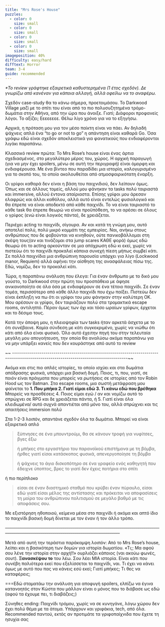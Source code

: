 ```yaml
---
title: "Mrs Rose's House"
puzzles:
  - color: 0
    size: small
  - color: 0
    size: small
  - color: 0
    size: small
  - color: 0
    size: small
imageposition: 40%
difficulty: easy/hard
difftext: Horror
team: 3-4
guide: recommended
---
```


_\*Το review γράφτηκε εξαιρετικά καθυστερημένα (1 έτος σχεδόν). Δε γνωρίζω από κανέναν για κάποια αλλαγή, αλλά οφείλω να το αναφέρω._

Σχεδόν case-study θα το κάνω σήμερα, προετοιμάσου. Το Darkwood Village μαζί με το σπίτι του είναι από τα πιο πολυσυζητημένα τρόμο-δωμάτια στην Αθήνα, από την ώρα που άνοιξε.
Γιατί; Διάφοροι προφανείς λόγοι. Το αξίζει; Εεεεεεεε. Θέλω λίγο χρόνο για να το εξηγήσω.

Αρχικά, η πρόταση μου για τον μέσο παίκτη είναι να πάει. Αν δηλαδή ψάχνεις απλά ένα “to go or not to go” η απάντηση είναι καθαρά Go. Όσα γράφω εδώ είναι σχεδόν αποκλειστικά για
φανατικούς που ενδιαφέρονται λιγάκι παραπάνω.

Κλασσικό review πρώτα: Το Mrs Rose’s house είναι ένας άρτια σχεδιασμένος, στο μεγαλύτερο μέρος του, χώρος. Η αρχική παραγωγή (για να μην έχει spoilers, μένω σε αυτή την περιγραφή)
είναι όμορφη και ενδιαφέρουσα. Με ένα βίντεο που παραδίδει μια ιστορία, καλογυρισμένο για το σκοπό του, το οποίο ακολουθείται από ατμοσφαιρικότατη έναρξη.

Οι γρίφοι καθαρά δεν είναι η βάση του παιχνιδιού, δεν λείπουν όμως. Όπως και σε άλλους τομείς, αλλού μου φάνηκαν τα tasks πολύ ταιριαστά και immersive, αλλού έντονα αταίριαστα.
Επίσης γρίφοι μου άρεσαν ελαφρώς και άλλοι καθόλου, αλλά αυτό είναι εντελώς φυσιολογικό και θα έπρεπε να είναι αποδεκτό από κάθε παιχνίδι. Το να είναι ταιριαστό το κάθε task θα
έπρεπε θεωρώ να είναι προϋπόθεση, το να αρέσει σε όλους ο γρίφος (ενώ είναι λογικός πάντα), δε χρειάζεται.

Περιέχει acting το παιχνίδι, σίγουρα. Αν και κατά τη γνώμη μου, αυτό αποτελεί πολύ, πολύ μικρό κομμάτι της εμπειρίας. Ναι, ανήκω στους ανθρώπους που δε φοβούνται να κινηθούν, ούτε
πανικοβάλλομαι στη σκέψη τους(αν και τινάζομαι στα jump scares ΚΑΘΕ φορά) όμως εδώ θεωρώ ότι το acting αρκούνταν σε μια απόχρωση εδώ κι εκεί, χωρίς να πιστεύω ότι το παιχνίδι
προκαλεί κάποια συνεχή πίεση μήπως συμβεί κάτι. Σε πολλά παιχνίδια μια ανθρώπινη παρουσία υπάρχει για λίγο (Lockwood manor, Requiem) αλλά αφήνει την αίσθηση της ανασφάλειας πίσω της.
Εδώ, νομίζω, δεν το προκαλεί κάτι.

Τώρα, η παραπάνω ανάλυση που έλεγα:
Για έναν άνθρωπο με το δικό μου γούστο, το Darkwood στην πρώτη του προσπάθεια με άφησε ανικανοποίητο σε όλα όσα με ενδιαφέρουν σε ένα τέτοιο παιχνίδι. Σε έναν τομέα, περισσότερο από
κάθε άλλο παιχνίδι που έχω παίξει.
Πιστεύω δεν είναι έκπληξη να πω ότι οι γρίφοι του μου φάνηκαν στην καλύτερη ΟΚ. Μου αρέσουν οι γρίφοι, δεν ταιριάζουν πολύ στα τρομακτικά escape rooms, αντιληπτό. Πέραν όμως των όχι
και τόσο ωραίων γρίφων, έρχεται και το δέσιμο τους.

Κατά την άποψη μου, η πλειοψηφία των tasks ήταν αρκετά άσχετα με το ότι συνέβαινε. Καμία σύνδεση με κάτι συγκεκριμένο, χωρίς να νιώθω ότι κάτι από όλα είναι φυσικό. Όλο αυτό έχειτην πηγή του στην τελευταία μεγάλη μου απογοήτευση, την οποία θα αναλύσω ακόμα παραπάνω για να μην υπάρξει κανείς που δεν κουράστηκε από αυτό το review

~~ ----------------------------------------------------------------------------------------------------------------------------------------~~

Ακόμα και στις πιο απλές ιστορίες, το οποίο ισχύει και στα δωμάτια απόδρασης φυσικά, υπάρχει μια βασική δομή. Ποιος, τι, που, γιατί, σε ποιόν είναι πράγματα που μπορείς να ρωτήσεις
σε ιστορίες από τον Robin Hood ως τον Batman. Στα escape rooms, μια σωστή μετάφραση μου φαίνεται το
**1. Που μπήκα 2. Γιατί είμαι εδώ 3. Τι κάνω εδώ που βρέθηκα**
Μπορείς να προσθέσεις 4. Ποιος είμαι εγώ / αν και νομίζω αυτό το σπρώχνει σε RPG και δε χρειάζεται πάντα, ή 5. Γιατί είναι όλα κλειδωμένα/ αυτό συχνά απαντιέται από μόνο του, αλλά
σπρώχνει και τις απαιτήσεις immersion πολύ

Στα 1-2-3 λοιπόν, απαντάνε σχεδόν όλα τα δωμάτια. Μπορεί να είναι εξαιρετικά απλό

> ξύπνησες σε ένα μπουντρούμι, θα σε κάνουν τροφή για νυφίτσες, βγες έξω
>
> ή μπήκες στο εργαστήριο του παρανοϊκού επιστήμονα με τη βόμβα, ήρθες γιατί είσαι κατάσκοπος φυσικά, απενεργοποίησε τη βόμβα
>
> ή ψάχνεις το άγιο δισκοπότηρο σε ένα γραφείο ενός καθηγητή που έδειχνε ύποπτος, βρες το γιατί δεν έχεις ποτήρια στο σπίτι

ή πιο περίπλοκο

> είσαι σε έναν διαστημικό σταθμό που κρύβει έναν πύραυλο, είσαι εδώ γιατί είσαι μέλος της αντίστασης και πρόκειται να αποφασίσεις τη μοίρα του ανθρώπινου πολιτισμού
> σε μεγάλο βαθμό με τις αποφάσεις σου.

Με εξιστόρηση ηθοποιού, κείμενα μέσα στο παιχνίδι ή ακόμα και απτό ίδιο το παιχνίδι βασική δομή δίνεται με τον έναν ή τον άλλο τρόπο.

~~----------------------------------------------------------------------------------------------------------------------------------------~~

Μετά από αυτή την τεράστια παράκαμψη λοιπόν: Από το Mrs Rose’s house, λείπει και η βασικότερη των δομών για ιστορία δωματίου. «Τι;; Μα αφού σου λένε την ιστορία στην αρχή!!»
ουρλιάζει κάποιος (ναι ακούω φωνές, σουτ). **Ξανασκέψου το** του λέω. Σου λέει ΜΙΑ ιστορία. Είναι κάτι που συνέβη παλιότερα εκεί που εξελίσσεται το παιχνίδι, ναι. Τι έχει να κάνει όμως
με αυτό που πας να κάνεις εσύ εκεί; Γιατί μπήκες; Τι θες να καταφέρεις;

===Εδώ σταματάω την ανάλυση για αποφυγή spoilers, ελπίζω να έγινα κατανοητός στον Κώστα που μάλλον είναι ο μόνος που το διάβασε ως εδώ (αφού τα έχουμε πει, τι διαβάζεις;)

Σύνηθες ending: Παιχνίδι τρόμου, χωρίς να σε κυνηγάνε, λόγω χώρου δεν έχει πολύ θέμα με τα άτομα. Υπάρχουν και γριφάκια, tech, από όλα. Recommended παντού, εκτός αν προτιμάτε τα
γριφοπαίχνιδα που έχετε τη ησυχία σας
